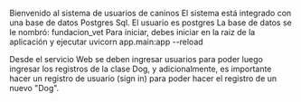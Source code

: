 Bienvenido al sistema de usuarios de caninos
El sistema está integrado con una base de datos Postgres Sql.
El usuario es postgres
La base de datos se le nombró: fundacion_vet
Para iniciar, debes iniciar en la raiz de la aplicación y ejecutar
uvicorn app.main:app --reload

Desde el servicio Web se deben ingresar usuarios para poder luego ingresar los registros de la clase Dog, y adicionalmente, es importante hacer un registro de usuario (sign in) para poder hacer el registro de un nuevo "Dog".